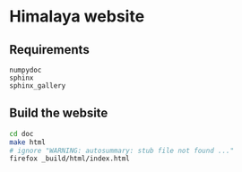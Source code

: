 # Himalaya website

## Requirements

```
numpydoc
sphinx
sphinx_gallery
```

## Build the website

```bash
cd doc
make html
# ignore "WARNING: autosummary: stub file not found ..."
firefox _build/html/index.html
```
